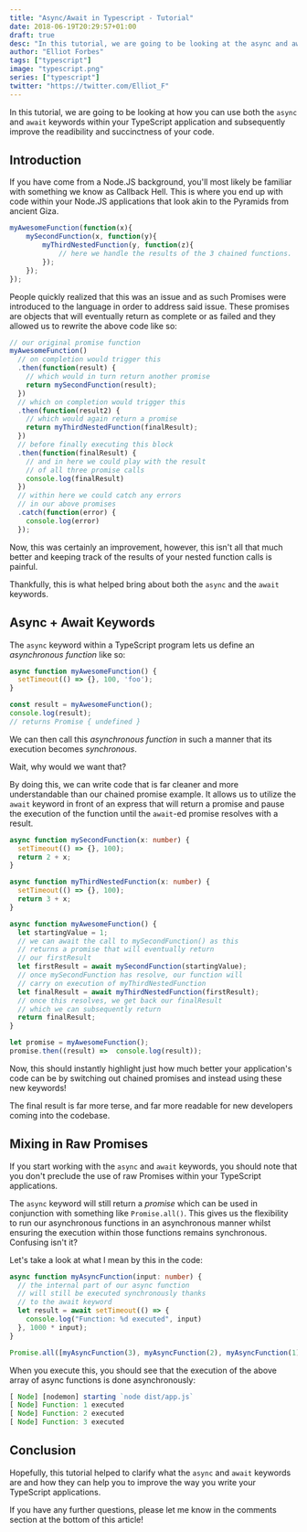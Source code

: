 ```yaml
---
title: "Async/Await in Typescript - Tutorial"
date: 2018-06-19T20:29:57+01:00
draft: true
desc: "In this tutorial, we are going to be looking at the async and await keywords within your Typescript applications"
author: "Elliot Forbes"
tags: ["typescript"]
image: "typescript.png"
series: ["typescript"]
twitter: "https://twitter.com/Elliot_F"
---
```


In this tutorial, we are going to be looking at how you can use both the `async` and `await` keywords within your TypeScript application and subsequently improve the readibility and succinctness of your code.

## Introduction

If you have come from a Node.JS background, you'll most likely be familiar with something we know as Callback Hell. This is where you end up with code within your Node.JS applications that look akin to the Pyramids from ancient Giza. 

```js
myAwesomeFunction(function(x){
    mySecondFunction(x, function(y){
        myThirdNestedFunction(y, function(z){ 
            // here we handle the results of the 3 chained functions.
        });
    });
});
```

People quickly realized that this was an issue and as such Promises were introduced to the language in order to address said issue. These promises are objects that will eventually return as complete or as failed and they allowed us to rewrite the above code like so:

```js
// our original promise function
myAwesomeFunction()
  // on completion would trigger this
  .then(function(result) {
    // which would in turn return another promise
    return mySecondFunction(result);
  })
  // which on completion would trigger this
  .then(function(result2) {
    // which would again return a promise
    return myThirdNestedFunction(finalResult);
  })
  // before finally executing this block
  .then(function(finalResult) {
    // and in here we could play with the result
    // of all three promise calls
    console.log(finalResult)
  })
  // within here we could catch any errors 
  // in our above promises
  .catch(function(error) {
    console.log(error)
  });

```

Now, this was certainly an improvement, however, this isn't all that much better and keeping track of the results of your nested function calls is painful. 

Thankfully, this is what helped bring about both the `async` and the `await` keywords.

## Async + Await Keywords

The `async` keyword within a TypeScript program lets us define an *asynchronous function* like so:

```ts
async function myAwesomeFunction() {
  setTimeout(() => {}, 100, 'foo');
}

const result = myAwesomeFunction();
console.log(result);
// returns Promise { undefined }
```

We can then call this *asynchronous function* in such a manner that its execution becomes *synchronous*. 

Wait, why would we want that? 

By doing this, we can write code that is far cleaner and more understandable than our chained promise example. It allows us to utilize the `await` keyword in front of an express that will return a promise and pause the execution of the function until the `await`-ed promise resolves with a result. 

```ts
async function mySecondFunction(x: number) {
  setTimeout(() => {}, 100);
  return 2 + x;
}

async function myThirdNestedFunction(x: number) {
  setTimeout(() => {}, 100);
  return 3 + x;
}

async function myAwesomeFunction() {
  let startingValue = 1;
  // we can await the call to mySecondFunction() as this 
  // returns a promise that will eventually return
  // our firstResult
  let firstResult = await mySecondFunction(startingValue);
  // once mySecondFunction has resolve, our function will
  // carry on execution of myThirdNestedFunction
  let finalResult = await myThirdNestedFunction(firstResult);
  // once this resolves, we get back our finalResult
  // which we can subsequently return 
  return finalResult;
}

let promise = myAwesomeFunction();
promise.then((result) =>  console.log(result));
```

Now, this should instantly highlight just how much better your application's code can be by switching out chained promises and instead using these new keywords! 

The final result is far more terse, and far more readable for new developers coming into the codebase. 

## Mixing in Raw Promises

If you start working with the `async` and `await` keywords, you should note that you don't preclude the use of raw Promises within your TypeScript applications. 

The `async` keyword will still return a *promise* which can be used in conjunction with something like `Promise.all()`. This gives us the flexibility to run our asynchronous functions in an asynchronous manner whilst ensuring the execution within those functions remains synchronous. Confusing isn't it? 

Let's take a look at what I mean by this in the code:

```ts
async function myAsyncFunction(input: number) {
  // the internal part of our async function
  // will still be executed synchronously thanks
  // to the await keyword
  let result = await setTimeout(() => {
    console.log("Function: %d executed", input)
  }, 1000 * input);
}

Promise.all([myAsyncFunction(3), myAsyncFunction(2), myAsyncFunction(1)])
```

When you execute this, you should see that the execution of the above array of async functions is done asynchronously:

```js
[ Node] [nodemon] starting `node dist/app.js`
[ Node] Function: 1 executed
[ Node] Function: 2 executed
[ Node] Function: 3 executed
```

## Conclusion

Hopefully, this tutorial helped to clarify what the `async` and `await` keywords are and how they can help you to improve the way you write your TypeScript applications. 

If you have any further questions, please let me know in the comments section at the bottom of this article!